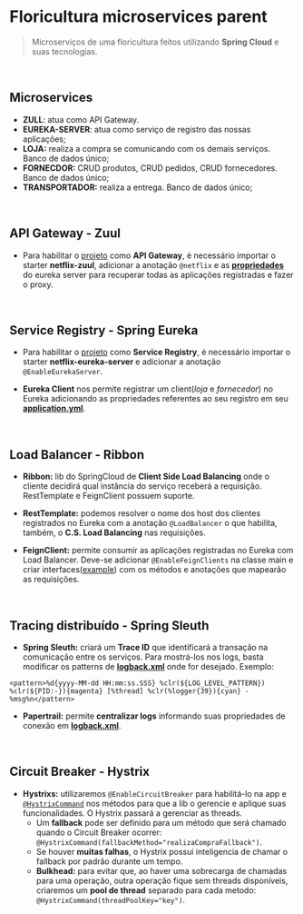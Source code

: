 # Floricultura microservices parent
> Microserviços de uma floricultura feitos utilizando **Spring Cloud** e suas tecnologias.
<br>

## Microservices
- **ZULL**: atua como API Gateway.
- **EUREKA-SERVER**: atua como serviço de registro das nossas aplicações;
- **LOJA:** realiza a compra se comunicando com os demais serviços. Banco de dados único;
- **FORNECDOR:** CRUD produtos, CRUD pedidos, CRUD fornecedores. Banco de dados único;
- **TRANSPORTADOR:** realiza a entrega. Banco de dados único;
<br>

## API Gateway - Zuul
- Para habilitar o [projeto](https://github.com/VictorMagalhaesSales/microservice-floricultura-parent/tree/master/zuul) como **API Gateway**, é necessário importar o starter **netflix-zuul**, adicionar a anotação `@netflix` e as **[propriedades](https://github.com/VictorMagalhaesSales/microservice-floricultura-parent/blob/master/zuul/src/main/resources/application.yml)** do eureka server para recuperar todas as aplicações registradas e fazer o proxy.
<br>

## Service Registry - Spring Eureka

- Para habilitar o [projeto](https://github.com/VictorMagalhaesSales/microservice-floricultura-parent/tree/master/eureka-server) como **Service Registry**, é necessário importar o starter **netflix-eureka-server** e adicionar a anotação `@EnableEurekaServer`.

- **Eureka Client** nos permite registrar um client(*loja* e *fornecedor*) no Eureka adicionando as propriedades referentes ao seu registro em seu **[application.yml](https://github.com/VictorMagalhaesSales/microservice-floricultura-parent/blob/master/fornecedor/src/main/resources/application.yml)**.
<br>

## Load Balancer - Ribbon

- **Ribbon:** lib do SpringCloud de **Client Side Load Balancing** onde o cliente decidirá qual instância do serviço receberá a requisição. RestTemplate e FeignClient possuem suporte.

- **RestTemplate:** podemos resolver o nome dos host dos clientes registrados no Eureka com a anotação `@LoadBalancer` o que habilita, também, o **C.S. Load Balancing** nas requisições.

- **FeignClient:** permite consumir as aplicações registradas no Eureka com Load Balancer. Deve-se adicionar `@EnableFeignClients` na classe main e criar interfaces([example](https://github.com/VictorMagalhaesSales/microservice-floricultura-parent/blob/master/loja/src/main/java/br/com/alura/microservice/loja/client/FornecedorClient.java)) com os métodos e anotações que mapearão as requisições.
<br>

## Tracing distribuído - Spring Sleuth

- **Spring Sleuth:** criará um **Trace ID** que identificará a transação na comunicação entre os serviços. Para mostrá-los nos logs, basta modificar os patterns de **[logback.xml](https://github.com/VictorMagalhaesSales/microservice-floricultura-parent/blob/master/fornecedor/src/main/resources/logback.xml)** onde for desejado. Exemplo:
```
<pattern>%d{yyyy-MM-dd HH:mm:ss.SSS} %clr(${LOG_LEVEL_PATTERN}) %clr(${PID:-}){magenta} [%thread] %clr(%logger{39}){cyan} - %msg%n</pattern>
```

- **Papertrail:** permite **centralizar logs** informando suas propriedades de conexão em **[logback.xml](https://github.com/VictorMagalhaesSales/microservice-floricultura-parent/blob/master/fornecedor/src/main/resources/logback.xml)**. 
<br>

## Circuit Breaker - Hystrix

- **Hystrixs:** utilizaremos `@EnableCircuitBreaker` para habilitá-lo na app e [`@HystrixCommand`](https://github.com/VictorMagalhaesSales/microservice-floricultura-parent/blob/master/loja/src/main/java/br/com/alura/microservice/loja/service/CompraService.java) nos métodos para que a lib o gerencie e aplique suas funcionalidades. O Hystrix passará a gerenciar as threads.
    - Um **fallback** pode ser definido para um método que será chamado quando o Circuit Breaker ocorrer: `@HystrixCommand(fallbackMethod="realizaCompraFallback")`.
    - Se houver **muitas falhas**, o Hystrix possui inteligencia de chamar o fallback por padrão durante um tempo.
    - **Bulkhead:** para evitar que, ao haver uma sobrecarga de chamadas para uma operação, outra operação fique sem threads disponíveis, criaremos um **pool de thread** separado para cada metodo: `@HystrixCommand(threadPoolKey="key")`.
